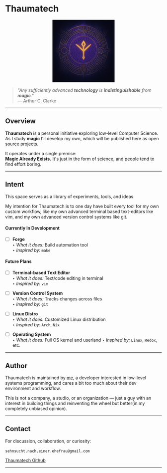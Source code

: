 # Thaumatech

<p align="center">
  <img src="assets/thaumatech.png" width="200" alt="Thaumatech Logo"/>
</p>

> *"_Any sufficiently advanced **technology** is **indistinguishable** from **magic**._"*  
> — Arthur C. Clarke

---

## Overview

**Thaumatech** is a personal initiative exploring low-level Computer Science. As I study **magic** I'll develop my own, which will be published here as open source projects.

It operates under a single premise:  
**Magic Already Exists.** It's just in the form of science, and people tend to find effort boring.

---

## Intent

This space serves as a library of experiments, tools, and ideas.

My intention for Thaumatech is to one day have built every tool for my own custom workflow, like my own advanced terminal based text-editors like vim, and my own advanced version control systems like git.

#### Currently In Development

- [ ] **Forge**  
  ‣ *What it does:* Build automation tool  
  ‣ *Inspired by:* `make`

#### Future Plans

- [ ] **Terminal-based Text Editor**  
  ‣ *What it does:* Text/code editing in terminal  
  ‣ *Inspired by:* `vim`

- [ ] **Version Control System**  
  ‣ *What it does:* Tracks changes across files  
  ‣ *Inspired by:* `git`

- [ ] **Linux Distro**  
  ‣ *What it does:* Customized Linux distribution  
  ‣ *Inspired by:* `Arch`, `Nix`

- [ ] **Operating System**  
  ‣ *What it does:* Full OS kernel and userland
  ‣ *Inspired by:* `Linux`, `Redox`, etc.

---

## Author

Thaumatech is maintained by <a href="https://sehnsucht-nach-einer-ehefrau.vercel.app" target="_blank">me</a>, a developer interested in low-level systems programming, and cares a bit too much about their dev environment and workflow.

This is not a company, a studio, or an organization — just a guy with an interest in building things and reinventing the wheel but better(in my completely unbiased opinion).

---

## Contact

For discussion, collaboration, or curiosity:

`sehnsucht.nach.einer.ehefrau@gmail.com`  

[Thaumatech Github](https://github.com/thaumatech)

---
